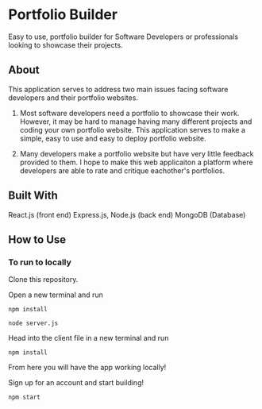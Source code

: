 # Portfolio Builder
Easy to use, portfolio builder for Software Developers or professionals looking to showcase their projects.


## About
This application serves to address two main issues facing software developers and their portfolio websites.

1. Most software developers need a portfolio to showcase their work. However, it may be hard to manage having many different projects and coding your own portfolio website. This application serves to make a simple, easy to use and easy to deploy portfolio website.

2. Many developers make a portfolio website but have very little feedback provided to them. I hope to make this web applicaiton a platform where developers are able to rate and critique eachother's portfolios.

## Built With

React.js (front end)
Express.js, Node.js (back end)
MongoDB (Database)

## How to Use


### To run to locally

Clone this repository.

Open a new terminal and run 

```npm install```

```node server.js```

Head into the client file in a new terminal and run

```npm install```

From here you will have the app working locally!

Sign up for an account and start building!

```npm start```



